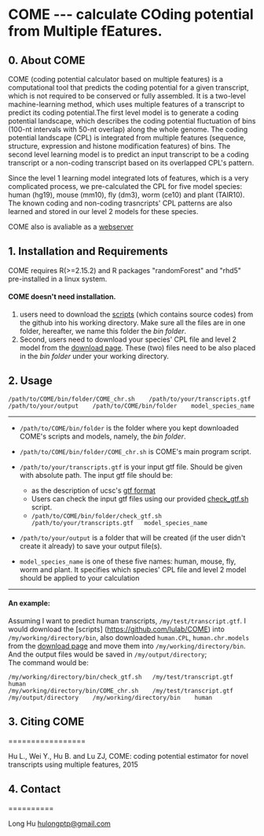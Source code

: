 
# COME --- calculate COding potential from Multiple fEatures.

## 0. About COME

COME (coding potential calculator based on multiple features) is a computational tool that predicts the coding potential for a given transcript, which is not required to be conserved or fully assembled. It is a two-level machine-learning method, which uses multiple features of a transcript to predict its coding potential.The first level model is to generate a coding potential landscape, which describes the coding potential fluctuation of bins (100-nt intervals with 50-nt overlap) along the whole genome. The coding potential landscape (CPL) is integrated from multiple features (sequence, structure, expression and histone modification features) of bins. The second level learning model is to predict an input transcript to be a coding transcript or a non-coding transcript based on its overlapped CPL's pattern. 

Since the level 1 learning model integrated lots of features, which is a very complicated process, we pre-calculated the CPL for five model species: human (hg19), mouse (mm10), fly (dm3), worm (ce10) and plant (TAIR10). The known coding and non-coding trasncripts' CPL patterns are also learned and stored in our level 2 models for these species.

COME also is avaliable as a [webserver](http://RNAfinder.ncrnalab.org/COME)  

## 1. Installation and Requirements

COME requires R(>=2.15.2) and R packages "randomForest" and "rhd5" pre-installed in a linux system.

#### COME doesn't need installation.    
1. users need to download the [scripts](https://github.com/lulab/COME) (which contains source codes) from the github into his working directory. Make sure all the files are in one folder, hereafter, we name this folder the _bin folder_.    
2. Second, users need to download your species' CPL file and level 2 model from the [download page](http://1drv.ms/1GG4eTA). These (two) files need to be also placed in the _bin folder_ under your working directory.

## 2. Usage

	/path/to/COME/bin/folder/COME_chr.sh    /path/to/your/transcripts.gtf    /path/to/your/output    /path/to/COME/bin/folder    model_species_name
  
_____
* `/path/to/COME/bin/folder` is the folder where you kept downloaded COME's scripts and models, namely, the _bin folder_.

* `/path/to/COME/bin/folder/COME_chr.sh` is COME's main program script.

* `/path/to/your/transcripts.gtf` is your input gtf file. Should be given with absolute path. The input gtf file should be:    
  * as the description of ucsc's [gtf format](http://genome.ucsc.edu/FAQ/FAQformat.html#format4)     
  * Users can check the input gtf files using our provided [check_gtf.sh](https://github.com/lulab/COME/check_gtf.sh) script.   
  * `/path/to/COME/bin/folder/check_gtf.sh	/path/to/your/transcripts.gtf	model_species_name`

* `/path/to/your/output` is a folder that will be created (if the user didn't create it already) to save your output file(s).

* `model_species_name` is one of these five names: human, mouse, fly, worm and plant. It specifies which species' CPL file and level 2 model should be applied to your calculation

______  

#### An example:

Assuming I want to predict human transcripts, `/my/test/transcript.gtf`. I would download the [scripts] (https://github.com/lulab/COME) into `/my/working/directory/bin`, also downloaded `human.CPL`, `human.chr.models` from the [download page](http://1drv.ms/1GG4eTA) and move them into `/my/working/directory/bin`. And the output files would be saved in `/my/output/directory`;  
The command would be: 

	/my/working/directory/bin/check_gtf.sh   /my/test/transcript.gtf    human
	/my/working/directory/bin/COME_chr.sh    /my/test/transcript.gtf    /my/output/directory    /my/working/directory/bin    human


## 3. Citing COME
=================

Hu L., Wei Y., Hu B. and Lu ZJ,   COME: coding potential estimator for novel transcripts using multiple features,   2015


## 4. Contact
==========

Long Hu <hulongptp@gmail.com>
